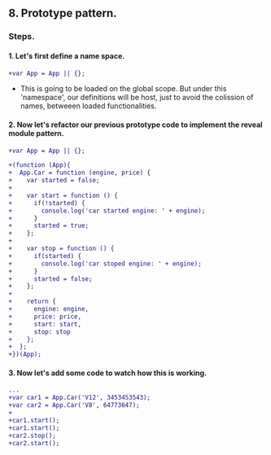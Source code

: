 ## 8. Prototype pattern.

### Steps.

#### 1. Let's first define a name space.

```diff
+var App = App || {};
```
* This is going to be loaded on the global scope. But under this 'namespace', our definitions will be host, just to avoid the colission of names, betweeen loaded functionalities.

#### 2. Now let's refactor our previous prototype code to implement the reveal module pattern.

```diff
+var App = App || {};

+(function (App){
+  App.Car = function (engine, price) {
+    var started = false;
+
+    var start = function () {
+      if(!started) {
+        console.log('car started engine: ' + engine);
+      }
+      started = true;
+    };
+
+    var stop = function () {
+      if(started) {
+        console.log('car stoped engine: ' + engine);
+      }
+      started = false;
+    };
+
+    return {
+      engine: engine,
+      price: price,
+      start: start,
+      stop: stop
+    };
+  };
+})(App);
```

#### 3. Now let's add some code to watch how this is working. 
 
```diff
...
+var car1 = App.Car('V12', 3453453543);
+var car2 = App.Car('V8', 64773647);
+
+car1.start();
+car1.start();
+car2.stop();
+car2.start();
```
